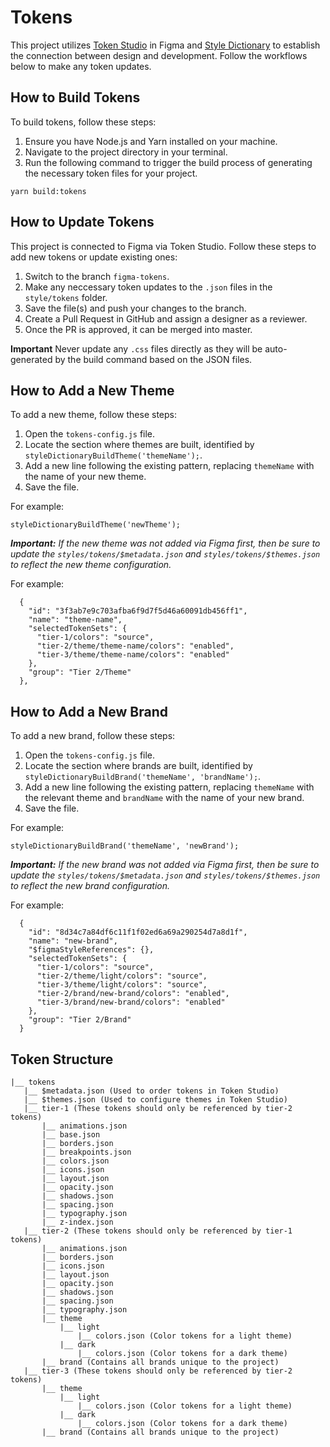 # Tokens
This project utilizes [Token Studio](https://tokens.studio/) in Figma and [Style Dictionary](https://amzn.github.io/style-dictionary/#/README) to establish the connection between design and development. Follow the workflows below to make any token updates.

## How to Build Tokens
To build tokens, follow these steps:

1. Ensure you have Node.js and Yarn installed on your machine.
2. Navigate to the project directory in your terminal.
3. Run the following command to trigger the build process of generating the necessary token files for your project.

```
yarn build:tokens
```

## How to Update Tokens
This project is connected to Figma via Token Studio. Follow these steps to add new tokens or update existing ones:

1. Switch to the branch `figma-tokens`.
2. Make any neccessary token updates to the `.json` files in the  `style/tokens` folder.
3. Save the file(s) and push your changes to the branch.
4. Create a Pull Request in GitHub and assign a designer as a reviewer.
5. Once the PR is approved, it can be merged into master.

**Important** Never update any `.css` files directly as they will be auto-generated by the build command based on the JSON files.

## How to Add a New Theme
To add a new theme, follow these steps:

1. Open the `tokens-config.js` file.
2. Locate the section where themes are built, identified by `styleDictionaryBuildTheme('themeName');`.
3. Add a new line following the existing pattern, replacing `themeName` with the name of your new theme.
4. Save the file.

For example:
```
styleDictionaryBuildTheme('newTheme');
```

_**Important:** If the new theme was not added via Figma first, then be sure to update the `styles/tokens/$metadata.json` and `styles/tokens/$themes.json` to reflect the new theme configuration._

For example:
```
  {
    "id": "3f3ab7e9c703afba6f9d7f5d46a60091db456ff1",
    "name": "theme-name",
    "selectedTokenSets": {
      "tier-1/colors": "source",
      "tier-2/theme/theme-name/colors": "enabled",
      "tier-3/theme/theme-name/colors": "enabled"
    },
    "group": "Tier 2/Theme"
  },
```

## How to Add a New Brand
To add a new brand, follow these steps:

1. Open the `tokens-config.js` file.
2. Locate the section where brands are built, identified by `styleDictionaryBuildBrand('themeName', 'brandName');`.
3. Add a new line following the existing pattern, replacing `themeName` with the relevant theme and `brandName` with the name of your new brand.
4. Save the file.

For example:
```
styleDictionaryBuildBrand('themeName', 'newBrand');
```

_**Important:** If the new brand was not added via Figma first, then be sure to update the `styles/tokens/$metadata.json` and `styles/tokens/$themes.json` to reflect the new brand configuration._

For example:
```
  {
    "id": "8d34c7a84df6c11f1f02ed6a69a290254d7a8d1f",
    "name": "new-brand",
    "$figmaStyleReferences": {},
    "selectedTokenSets": {
      "tier-1/colors": "source",
      "tier-2/theme/light/colors": "source",
      "tier-3/theme/light/colors": "source",
      "tier-2/brand/new-brand/colors": "enabled",
      "tier-3/brand/new-brand/colors": "enabled"
    },
    "group": "Tier 2/Brand"
  }
```

## Token Structure
```
|__ tokens
   |__ $metadata.json (Used to order tokens in Token Studio)
   |__ $themes.json (Used to configure themes in Token Studio)
   |__ tier-1 (These tokens should only be referenced by tier-2 tokens)
       |__ animations.json
       |__ base.json
       |__ borders.json
       |__ breakpoints.json
       |__ colors.json
       |__ icons.json
       |__ layout.json
       |__ opacity.json
       |__ shadows.json
       |__ spacing.json
       |__ typography.json
       |__ z-index.json
   |__ tier-2 (These tokens should only be referenced by tier-1 tokens)
       |__ animations.json
       |__ borders.json
       |__ icons.json
       |__ layout.json
       |__ opacity.json
       |__ shadows.json
       |__ spacing.json
       |__ typography.json
       |__ theme
           |__ light
               |__ colors.json (Color tokens for a light theme)
           |__ dark
               |__ colors.json (Color tokens for a dark theme)
       |__ brand (Contains all brands unique to the project)
   |__ tier-3 (These tokens should only be referenced by tier-2 tokens)
       |__ theme
           |__ light
               |__ colors.json (Color tokens for a light theme)
           |__ dark
               |__ colors.json (Color tokens for a dark theme)
       |__ brand (Contains all brands unique to the project)
```